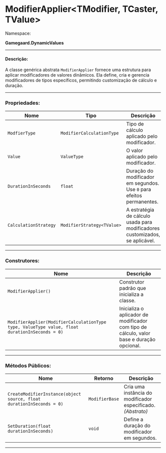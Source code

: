 # ModifierApplier\<TModifier, TCaster, TValue>

Namespace:

**Gamegaard.DynamicValues**

***

#### Descrição:

A classe genérica abstrata `ModifierApplier` fornece uma estrutura para aplicar modificadores de valores dinâmicos. Ela define, cria e gerencia modificadores de tipos específicos, permitindo customização de cálculo e duração.

***

### Propriedades:

| Nome                  | Tipo                       | Descrição                                                                    |
| --------------------- | -------------------------- | ---------------------------------------------------------------------------- |
| `ModfierType`         | `ModifierCalculationType`  | Tipo de cálculo aplicado pelo modificador.                                   |
| `Value`               | `ValueType`                | O valor aplicado pelo modificador.                                           |
| `DurationInSeconds`   | `float`                    | Duração do modificador em segundos. Use `0` para efeitos permanentes.        |
| `CalculationStrategy` | `ModifierStrategy<TValue>` | A estratégia de cálculo usada para modificadores customizados, se aplicável. |

***

### Construtores:

| Nome                                                                                          | Descrição                                                                                 |
| --------------------------------------------------------------------------------------------- | ----------------------------------------------------------------------------------------- |
| `ModifierApplier()`                                                                           | Construtor padrão que inicializa a classe.                                                |
| `ModifierApplier(ModifierCalculationType type, ValueType value, float durationInSeconds = 0)` | Inicializa o aplicador de modificador com tipo de cálculo, valor base e duração opcional. |

***

### Métodos Públicos:

| Nome                                                                 | Retorno        | Descrição                                                    |
| -------------------------------------------------------------------- | -------------- | ------------------------------------------------------------ |
| `CreateModifierInstance(object source, float durationInSeconds = 0)` | `ModifierBase` | Cria uma instância do modificador especificado. _(Abstrato)_ |
| `SetDuration(float durationInSeconds)`                               | `void`         | Define a duração do modificador em segundos.                 |

***
